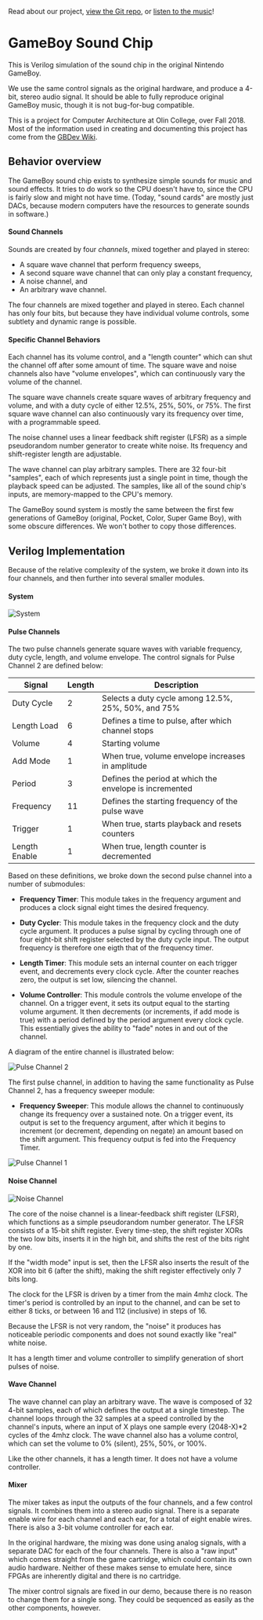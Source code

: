 Read about our project, [view the Git repo](https://github.com/aselker/gameboy-sound-chip), or [listen to the music](https://raw.githubusercontent.com/aselker/gameboy-sound-chip/master/audio%20files/zelda3.mp3)!

# GameBoy Sound Chip

This is Verilog simulation of the sound chip in the original Nintendo GameBoy.  

We use the same control signals as the original hardware, and produce a 4-bit, stereo audio signal. It should be able to fully reproduce original GameBoy music, though it is not bug-for-bug compatible.

This is a project for Computer Architecture at Olin College, over Fall 2018.  Most of the information used in creating and documenting this project has come from the [GBDev Wiki](http://gbdev.gg8.se/wiki/articles/Gameboy_sound_hardware).

## Behavior overview

The GameBoy sound chip exists to synthesize simple sounds for music and sound effects.  It tries to do work so the CPU doesn't have to, since the CPU is fairly slow and might not have time.  (Today, "sound cards" are mostly just DACs, because modern computers have the resources to generate sounds in software.)

#### Sound Channels

Sounds are created by four *channels*, mixed together and played in stereo:
- A square wave channel that perform frequency sweeps,
- A second square wave channel that can only play a constant frequency,
- A noise channel, and
- An arbitrary wave channel.

The four channels are mixed together and played in stereo.  Each channel has only four bits, but because they have individual volume controls, some subtlety and dynamic range is possible.

#### Specific Channel Behaviors

Each channel has its volume control, and a "length counter" which can shut the channel off after some amount of time.  The square wave and noise channels also have "volume envelopes", which can continuously vary the volume of the channel.

The square wave channels create square waves of arbitrary frequency and volume, and with a duty cycle of either 12.5%, 25%, 50%, or 75%.  The first square wave channel can also continuously vary its frequency over time, with a programmable speed.

The noise channel uses a linear feedback shift register (LFSR) as a simple pseudorandom number generator to create white noise.  Its frequency and shift-register length are adjustable.

The wave channel can play arbitrary samples.  There are 32 four-bit "samples", each of which represents just a single point in time, though the playback speed can be adjusted.  The samples, like all of the sound chip's inputs, are memory-mapped to the CPU's memory.

The GameBoy sound system is mostly the same between the first few generations of GameBoy (original, Pocket, Color, Super Game Boy), with some obscure differences.  We won't bother to copy those differences.

## Verilog Implementation

Because of the relative complexity of the system, we broke it down into its four channels, and then further into several smaller modules.

#### System

![System](https://github.com/aselker/gameboy-sound-chip/blob/master/System.jpg?raw=true)

#### Pulse Channels

The two pulse channels generate square waves with variable frequency, duty cycle, length, and volume envelope. The control signals for Pulse Channel 2 are defined below:

| Signal         | Length | Description |
| -------------- | --- | --- |
| Duty Cycle | 2 | Selects a duty cycle among 12.5%, 25%, 50%, and 75% | 
| Length Load | 6 | Defines a time to pulse, after which channel stops |
| Volume | 4 | Starting volume |
| Add Mode | 1 | When true, volume envelope increases in amplitude |
| Period | 3 | Defines the period at which the envelope is incremented |
| Frequency | 11 | Defines the starting frequency of the pulse wave |
| Trigger | 1 | When true, starts playback and resets counters |
| Length Enable | 1 | When true, length counter is decremented |

Based on these definitions, we broke down the second pulse channel into a number of submodules:

- **Frequency Timer**: This module takes in the frequency argument and produces a clock signal eight times the desired frequency.

- **Duty Cycler**: This module takes in the frequency clock and the duty cycle argument. It produces a pulse signal by cycling through one of four eight-bit shift register selected by the duty cycle input. The output frequency is therefore one eigth that of the frequency timer.

- **Length Timer**: This module sets an internal counter on each trigger event, and decrements every clock cycle. After the counter reaches zero, the output is set low, silencing the channel.

- **Volume Controller**: This module controls the volume envelope of the channel. On a trigger event, it sets its output equal to the starting volume argument. It then decrements (or increments, if add mode is true) with a period defined by the period argument every clock cycle. This essentially gives the ability to "fade" notes in and out of the channel.

A diagram of the entire channel is illustrated below:

![Pulse Channel 2](https://github.com/aselker/gameboy-sound-chip/blob/master/Pulse2.jpg?raw=true)

The first pulse channel, in addition to having the same functionality as Pulse Channel 2, has a frequency sweeper module:

- **Frequency Sweeper**: This module allows the channel to continuously change its frequency over a sustained note. On a trigger event, its output is set to the frequency argument, after which it begins to increment (or decrement, depending on negate) an amount based on the shift argument. This frequency output is fed into the Frequency Timer.

![Pulse Channel 1](https://github.com/aselker/gameboy-sound-chip/blob/master/Pulse1.jpg?raw=true)

#### Noise Channel

![Noise Channel](https://github.com/aselker/gameboy-sound-chip/blob/master/Noise.jpg?raw=true)

The core of the noise channel is a linear-feedback shift register (LFSR), which functions as a simple pseudorandom number generator.  The LFSR consists of a 15-bit shift register.  Every time-step, the shift register XORs the two low bits, inserts it in the high bit, and shifts the rest of the bits right by one.

If the "width mode" input is set, then the LFSR also inserts the result of the XOR into bit 6 (after the shift), making the shift register effectively only 7 bits long.

The clock for the LFSR is driven by a timer from the main 4mhz clock.  The timer's period is controlled by an input to the channel, and can be set to either 8 ticks, or between 16 and 112 (inclusive) in steps of 16.

Because the LFSR is not very random, the "noise" it produces has noticeable periodic components and does not sound exactly like "real" white noise.

It has a length timer and volume controller to simplify generation of short pulses of noise.

#### Wave Channel

The wave channel can play an arbitrary wave.  The wave is composed of 32 4-bit samples, each of which defines the output at a single timestep.  The channel loops through the 32 samples at a speed controlled by the channel's inputs, where an input of X plays one sample every (2048-X)\*2 cycles of the 4mhz clock.  The wave channel also has a volume control, which can set the volume to 0% (silent), 25%, 50%, or 100%.

Like the other channels, it has a length timer.  It does not have a volume controller.

#### Mixer

The mixer takes as input the outputs of the four channels, and a few control signals.  It combines them into a stereo audio signal. There is a separate enable wire for each channel and each ear, for a total of eight enable wires.  There is also a 3-bit volume controller for each ear.  

In the original hardware, the mixing was done using analog signals, with a separate DAC for each of the four channels.  There is also a "raw input" which comes straight from the game cartridge, which could contain its own audio hardware.  Neither of these makes sense to emulate here, since FPGAs are inherently digital and there is no cartridge.

The mixer control signals are fixed in our demo, because there is no reason to change them for a single song.  They could be sequenced as easily as the other components, however.
